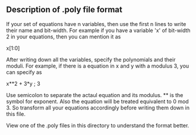 ## Description of .poly file format

If your set of equations have n variables, then use the first n lines to write their name and bit-width. For example if you have a variable 'x' of bit-width 2 in your equations, then you can mention it as

x[1:0]

After writing down all the variables, specify the polynomials and their moduli. For example, if there is a equation in x and y with a modulus 3, you can specify as

x**2 + 3*y ; 3

Use semicolon to separate the actaul equation and its modulus. ** is the symbol for exponent. Also the equation will be treated equivalent to 0 mod 3. So transform all your equations accordingly before writing them down in this file.

View one of the .poly files in this directory to understand the format better.
